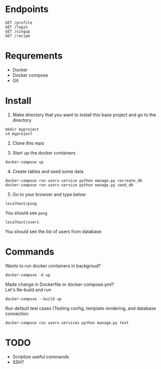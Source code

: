 # Endpoints

```
GET /profile
GET /login
GET /singup
GET /recipe
```

# Requrements
* Docker
* Docker compose
* Git

# Install
1. Make directory that you want to install this base project and go to the directory
```
mkdir myproject
cd myproject
```

2. Clone this repo

3. Start up the docker containers
```
docker-compose up
```

4. Create tables and seed some data
```
docker-compose run users-service python manage.py recreate_db
docker-compose run users-service python manage.py seed_db
```

5. Go to your browser and type below
```
localhost/ping
```
You should see `pong`

```
localhost/users
```
You should see the list of users from database


# Commands
Wants to run docker containers in backgroud?
```
docker-compose -d up
```

Made change in Dockerfile or docker-compose.yml?
<br>Let's Re-build and run
```
docker-compose --build up
```

Run default test cases (Testing config, template rendering, and database connection
```
docker-compose run users-services python manage.py test
```


# TODO
* Scriptize useful commands
* SSH?
